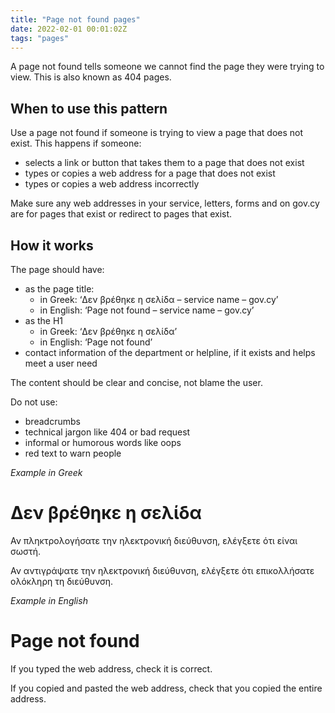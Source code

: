 ```yaml
---
title: "Page not found pages"
date: 2022-02-01 00:01:02Z
tags: "pages"
---
```

A page not found tells someone we cannot find the page they were trying to view. This is also known as 404 pages. 

## When to use this pattern 

Use a page not found if someone is trying to view a page that does not exist. This happens if someone: 
- selects a link or button that takes them to a page that does not exist 
- types or copies a web address for a page that does not exist 
- types or copies a web address incorrectly 

Make sure any web addresses in your service, letters, forms and on gov.cy are for pages that exist or redirect to pages that exist. 

## How it works 

The page should have: 
- as the page title: 
  - in Greek: ‘Δεν βρέθηκε η σελίδα – service name – gov.cy’ 
  - in English: ‘Page not found – service name – gov.cy’ 
- as the H1 
  - in Greek: ‘Δεν βρέθηκε η σελίδα’ 
  - in English: ‘Page not found’ 
- contact information of the department or helpline, if it exists and helps meet a user need 

The content should be clear and concise, not blame the user. 

Do not use: 
- breadcrumbs 
- technical jargon like 404 or bad request 
- informal or humorous words like oops 
- red text to warn people 

*Example in Greek*
<div class="govcy-container govcy-p-4  govcy-br-1 govcy-br-standard govcy-mb-4">
<!--beforeMain-->
<!--main-->
<main class="govcy-container" id="mainContainer">
    <h1>Δεν βρέθηκε η σελίδα</h1> 
    <p>Αν πληκτρολογήσατε την ηλεκτρονική διεύθυνση, ελέγξετε ότι είναι σωστή.</p>
    <p>Αν αντιγράψατε την ηλεκτρονική διεύθυνση, ελέγξετε ότι επικολλήσατε ολόκληρη τη διεύθυνση.</p>
</main>
</div>

*Example in English*
<div class="govcy-container govcy-p-4  govcy-br-1 govcy-br-standard govcy-mb-4">
<!--beforeMain-->
<!--main-->
<main class="govcy-container" id="mainContainer">
    <h1>Page not found</h1> 
    <p>If you typed the web address, check it is correct. </p>
    <p>If you copied and pasted the web address, check that you copied the entire address. </p>
</main>
</div>

